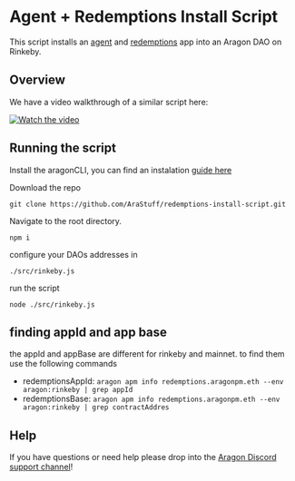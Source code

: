 # Agent + Redemptions Install Script

This script installs an [agent](https://github.com/aragon/aragon-apps/blob/master/apps/agent) and [redemptions](https://github.com/1Hive/redemptions-app) app into an Aragon DAO on Rinkeby.

## Overview

We have a video walkthrough of a similar script here:

[![Watch the video](https://i.imgur.com/3I4KqFv.png)](https://www.youtube.com/watch?v=3zzsQaKcl3k)

## Running the script

Install the aragonCLI, you can find an instalation [guide here](https://forum.aragon.org/t/aragon-cli-setup-guide/1934)

Download the repo

`git clone https://github.com/AraStuff/redemptions-install-script.git`

Navigate to the root directory.

`npm i`

configure your DAOs addresses in

`./src/rinkeby.js`

run the script

`node ./src/rinkeby.js`

## finding appId and app base
the appId and appBase are different for rinkeby and mainnet. to find them use the following commands

- redemptionsAppId: `aragon apm info redemptions.aragonpm.eth --env aragon:rinkeby | grep appId`
- redemptionsBase: `aragon apm info redemptions.aragonpm.eth --env aragon:rinkeby | grep contractAddres`


## Help

If you have questions or need help please drop into the [Aragon Discord support channel](https://discord.gg/NT5fNRp)!
